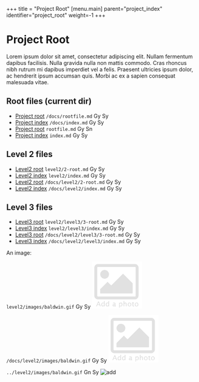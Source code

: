 +++
title = "Project Root"
[menu.main]
parent="project_index"
identifier="project_root"
weight=-1
+++

# Project Root

Lorem ipsum dolor sit amet, consectetur adipiscing elit. Nullam fermentum dapibus facilisis. Nulla gravida nulla non mattis commodo. Cras rhoncus nibh rutrum mi dapibus imperdiet vel a felis. Praesent ultricies ipsum dolor, ac hendrerit ipsum accumsan quis. Morbi ac ex a sapien consequat malesuada vitae.

## Root files (current dir)

* [Project root](/docs/rootfile.md) `/docs/rootfile.md` Gy Sy
* [Project index](/docs/index.md) `/docs/index.md` Gy Sy
* [Project root](rootfile.md) `rootfile.md` Gy Sn
* [Project index](index.md) `index.md` Gy Sy

## Level 2 files
* [Level2 root](level2/2-root.md) `level2/2-root.md` Gy Sy
* [Level2 index](level2/index.md) `level2/index.md` Gy Sy
* [Level2 root](/docs/level2/2-root.md) `/docs/level2/2-root.md` Gy Sy
* [Level2 index](/docs/level2/index.md) `/docs/level2/index.md` Gy Sy

## Level 3 files
* [Level3 root](level2/level3/3-root.md) `level2/level3/3-root.md` Gy Sy
* [Level3 index](level2/level3/index.md) `level2/level3/index.md` Gy Sy
* [Level3 root](/docs/level2/level3/3-root.md) `/docs/level2/level3/3-root.md` Gy Sy
* [Level3 index](/docs/level2/level3/index.md) `/docs/level2/level3/index.md` Gy Sy


An image:

`level2/images/baldwin.gif` Gy Sy
![add](level2/images/baldwin.gif)

`/docs/level2/images/baldwin.gif` Gy Sy
![add](/docs/level2/images/baldwin.gif)

`../level2/images/baldwin.gif` Gn Sy
![add](../level2/images/baldwin.gif)